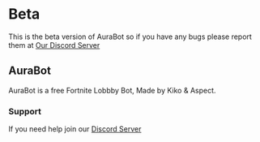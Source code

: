 # Beta
This is the beta version of AuraBot so if you have any bugs please report them at [Our Discord Server](https://discord.gg/vHqydv2)
## AuraBot
AuraBot is a free Fortnite Lobbby Bot, Made by Kiko & Aspect.
### Support
If you need help join our [Discord Server](https://discord.gg/vHqydv2)